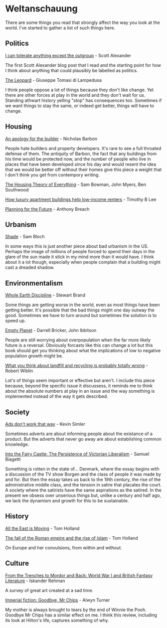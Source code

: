 # Weltanschauung

There are some things you read that strongly affect the way you look at the world. I've started to gather a list of such things here.

## Politics

[I can tolerate anything except the outgroup](https://slatestarcodex.com/2014/09/30/i-can-tolerate-anything-except-the-outgroup/) - Scott Alexander

The first Scott Alexander blog post that I read and the starting point for how I think about anything that could plausibly be labelled as politics.

[The Leopard](https://uk.bookshop.org/a/3247/9780099512158) - Giuseppe Tomasi di Lampedusa

I think people oppose a lot of things because they don't like change. Yet there are other forces at play in the world and they don't wait for us. Standing athwart history yelling "stop" has consequences too. Sometimes if we want things to stay the same, or indeed get better, things will have to change.

## Housing

[An apology for the builder](https://quod.lib.umich.edu/e/eebo/A30880.0001.001?rgn=main;view=fulltext) - Nicholas Barbon

People hate builders and property developers. It's rare to see a full throated defense of them. The antiquity of Barbon, the fact that any buildings from his time would be protected now, and the number of people who live in places that have been developed since his day and would resent the idea that we would be better off without their homes give this piece a weight that I don't think you get from contempory writing.

[The Housing Theory of Everything](https://www.worksinprogress.co/issue/the-housing-theory-of-everything/) - Sam Bowman, John Myers, Ben Southwood

[How luxury apartment buildings help low-income renters](https://fullstackeconomics.com/how-luxury-apartment-buildings-help-low-income-renters/) - Timothy B Lee

[Planning for the Future](https://www.centreforcities.org/publication/planning-for-the-future/) - Anthony Breach

## Urbanism

[Shade](https://placesjournal.org/article/shade-an-urban-design-mandate/) - Sam Bloch

In some ways this is just another piece about bad urbanism in the US. Perhaps the image of millions of people forced to spend their days in the glare of the sun made it stick in my mind more than it would have. I think about it a lot though, especially when people complain that a building might cast a dreaded shadow.

## Environmentalism

[Whole Earth Discipline](https://uk.bookshop.org/a/3247/9781843548164) - Stewart Brand

Some things are getting worse in the world, even as most things have been getting better. It's possible that the bad things might one day outway the good. Sometimes we have to turn around but sometimes the solution is to speed up.

[Empty Planet](https://uk.bookshop.org/a/3247/9781472142979) - Darrell Bricker, John Ibbitson

People are still worrying about overpopulation when the far more likely future is a reversal. Obviously forcasts like this can change a lot but this book should get you thinking about what the implications of low to negative population growth might be.

[What you think about landfill and recycling is probably totally wrong](https://medium.com/@robertwiblin/what-you-think-about-landfill-and-recycling-is-probably-totally-wrong-3a6cf57049ce) -
Robert Wiblin

Lot's of things seem important or effective but aren't. I include this piece because, beyond the specific issue it discussess, it reminds me to think about the absolute numbers at play in an issue and the way something is implemented instead of the way it gets described.

## Society

[Ads don't work that way](https://meltingasphalt.com/ads-dont-work-that-way/) - Kevin Simler

Sometimes adverts are about informing people about the existance of a product. But the adverts that never go away are about establishing common knowledge.

[Into the Fairy Castle: The Persistence of Victorian Liberalism](https://americanaffairsjournal.org/2021/08/into-the-fairy-castle-the-persistence-of-victorian-liberalism/) - Samuel Biagetti

Something is rotten in the state of... Denmark, where the essay begins with a discussion of the TV show Borgen and the class of people it was made by and for. But then the essay takes us back to the 19th century, the rise of the administrative middle class, and the tension in satire that placates the court. A society where the satirists have the same aspirations as the satired. In the present we obsess over unserious things but, unlike a century and half ago, we lack the dynamism and growth for this to be sustainable.

## History

[All the East is Moving](https://www.firstthings.com/article/2016/08/all-the-east-is-moving) - Tom Holland

[The fall of the Roman empire and the rise of Islam](https://www.theguardian.com/books/2012/mar/30/fall-roman-empire-rise-islam) - Tom Holland

On Europe and her convulsions, from within and without.

## Culture

[From the Trenches to Mordor and Back: World War I and British Fantasy Literature](https://warontherocks.com/2018/10/from-the-trenches-to-mordor-and-back-world-war-i-and-british-fantasy-literature/) - Iskander Rehman

A survey of great art created at a sad time.

[Imperial fiction: Goodbye, Mr Chips](https://thelionandunicorn.wordpress.com/2020/12/14/imperial-fiction-goodbye-mr-chips/) - Alwyn Turner

My mother is always brought to tears by the end of Winnie the Pooh. Goodbye Mr Chips has a similar effect on me. I think this review, including its look at Hilton's life, captures something of why.
